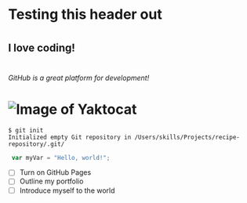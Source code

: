 # <h1> Testing this header out
# <h2> I love coding!
# <h6> GitHub is a great platform for development!
# ![Image of Yaktocat](https://octodex.github.com/images/yaktocat.png)

 ```
$ git init
Initialized empty Git repository in /Users/skills/Projects/recipe-repository/.git/
```
``` javascript
 var myVar = "Hello, world!";
 ```

- [ ] Turn on GitHub Pages
- [ ] Outline my portfolio
- [ ] Introduce myself to the world
